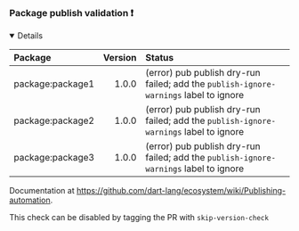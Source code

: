 ### Package publish validation :exclamation:

<details open>
<summary>
Details
</summary>

| Package | Version | Status |
| :--- | ---: | :--- |
| package:package1 | 1.0.0 | (error) pub publish dry-run failed; add the `publish-ignore-warnings` label to ignore |
| package:package2 | 1.0.0 | (error) pub publish dry-run failed; add the `publish-ignore-warnings` label to ignore |
| package:package3 | 1.0.0 | (error) pub publish dry-run failed; add the `publish-ignore-warnings` label to ignore |

Documentation at https://github.com/dart-lang/ecosystem/wiki/Publishing-automation.
    

This check can be disabled by tagging the PR with `skip-version-check`
</details>


